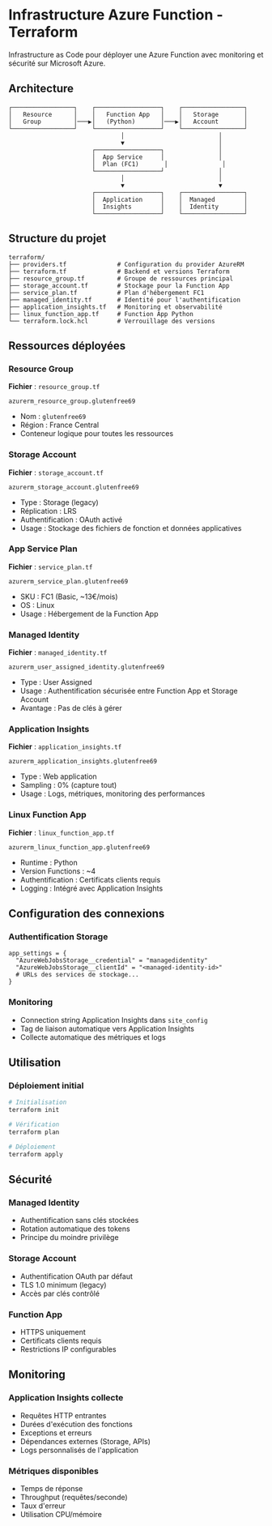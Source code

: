 # Infrastructure Azure Function - Terraform

Infrastructure as Code pour déployer une Azure Function avec monitoring et sécurité sur Microsoft Azure.

## Architecture

```
┌─────────────────┐    ┌──────────────────┐    ┌─────────────────┐
│   Resource      │    │   Function App   │    │   Storage       │
│   Group         │───▶│   (Python)       │───▶│   Account       │
└─────────────────┘    └──────────────────┘    └─────────────────┘
                               │                          │
                               ▼                          │
                       ┌──────────────────┐               │
                       │  App Service     │               │
                       │  Plan (FC1)       │               │
                       └──────────────────┘               │
                               │                          │
                               ▼                          ▼
                       ┌──────────────────┐    ┌─────────────────┐
                       │  Application     │    │  Managed        │
                       │  Insights        │    │  Identity       │
                       └──────────────────┘    └─────────────────┘
```

## Structure du projet

```
terraform/
├── providers.tf              # Configuration du provider AzureRM
├── terraform.tf              # Backend et versions Terraform
├── resource_group.tf         # Groupe de ressources principal
├── storage_account.tf        # Stockage pour la Function App
├── service_plan.tf           # Plan d'hébergement FC1
├── managed_identity.tf       # Identité pour l'authentification
├── application_insights.tf   # Monitoring et observabilité
├── linux_function_app.tf     # Function App Python
└── terraform.lock.hcl        # Verrouillage des versions
```

## Ressources déployées

### Resource Group
**Fichier** : `resource_group.tf`
```hcl
azurerm_resource_group.glutenfree69
```
- Nom : `glutenfree69`
- Région : France Central
- Conteneur logique pour toutes les ressources

### Storage Account
**Fichier** : `storage_account.tf`
```hcl
azurerm_storage_account.glutenfree69
```
- Type : Storage (legacy)
- Réplication : LRS
- Authentification : OAuth activé
- Usage : Stockage des fichiers de fonction et données applicatives

### App Service Plan
**Fichier** : `service_plan.tf`
```hcl
azurerm_service_plan.glutenfree69
```
- SKU : FC1 (Basic, ~13€/mois)
- OS : Linux
- Usage : Hébergement de la Function App

### Managed Identity
**Fichier** : `managed_identity.tf`
```hcl
azurerm_user_assigned_identity.glutenfree69
```
- Type : User Assigned
- Usage : Authentification sécurisée entre Function App et Storage Account
- Avantage : Pas de clés à gérer

### Application Insights
**Fichier** : `application_insights.tf`
```hcl
azurerm_application_insights.glutenfree69
```
- Type : Web application
- Sampling : 0% (capture tout)
- Usage : Logs, métriques, monitoring des performances

### Linux Function App
**Fichier** : `linux_function_app.tf`
```hcl
azurerm_linux_function_app.glutenfree69
```
- Runtime : Python
- Version Functions : ~4
- Authentification : Certificats clients requis
- Logging : Intégré avec Application Insights

## Configuration des connexions

### Authentification Storage
```hcl
app_settings = {
  "AzureWebJobsStorage__credential" = "managedidentity"
  "AzureWebJobsStorage__clientId" = "<managed-identity-id>"
  # URLs des services de stockage...
}
```

### Monitoring
- Connection string Application Insights dans `site_config`
- Tag de liaison automatique vers Application Insights
- Collecte automatique des métriques et logs

## Utilisation

### Déploiement initial
```bash
# Initialisation
terraform init

# Vérification
terraform plan

# Déploiement
terraform apply
```

## Sécurité

### Managed Identity
- Authentification sans clés stockées
- Rotation automatique des tokens
- Principe du moindre privilège

### Storage Account
- Authentification OAuth par défaut
- TLS 1.0 minimum (legacy)
- Accès par clés contrôlé

### Function App
- HTTPS uniquement
- Certificats clients requis
- Restrictions IP configurables

## Monitoring

### Application Insights collecte
- Requêtes HTTP entrantes
- Durées d'exécution des fonctions
- Exceptions et erreurs
- Dépendances externes (Storage, APIs)
- Logs personnalisés de l'application

### Métriques disponibles
- Temps de réponse
- Throughput (requêtes/seconde)
- Taux d'erreur
- Utilisation CPU/mémoire
